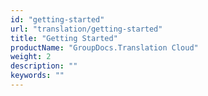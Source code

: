 ```yaml
---
id: "getting-started"
url: "translation/getting-started"
title: "Getting Started"
productName: "GroupDocs.Translation Cloud"
weight: 2
description: ""
keywords: ""
---
```



